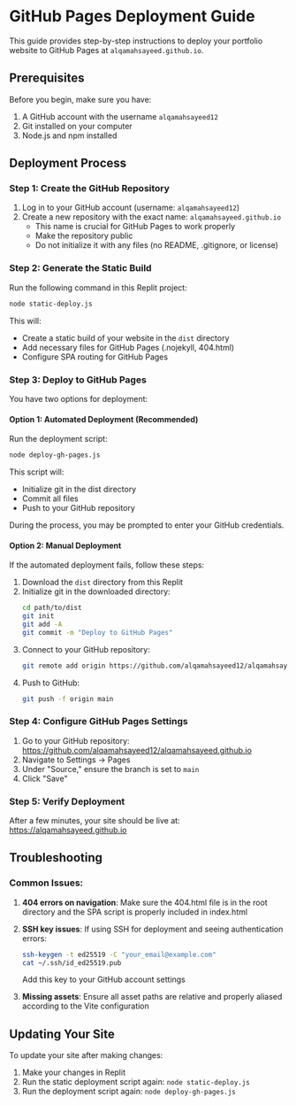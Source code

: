 # GitHub Pages Deployment Guide

This guide provides step-by-step instructions to deploy your portfolio website to GitHub Pages at `alqamahsayeed.github.io`.

## Prerequisites

Before you begin, make sure you have:

1. A GitHub account with the username `alqamahsayeed12`
2. Git installed on your computer
3. Node.js and npm installed

## Deployment Process

### Step 1: Create the GitHub Repository

1. Log in to your GitHub account (username: `alqamahsayeed12`)
2. Create a new repository with the exact name: `alqamahsayeed.github.io`
   - This name is crucial for GitHub Pages to work properly
   - Make the repository public
   - Do not initialize it with any files (no README, .gitignore, or license)

### Step 2: Generate the Static Build

Run the following command in this Replit project:

```bash
node static-deploy.js
```

This will:
- Create a static build of your website in the `dist` directory
- Add necessary files for GitHub Pages (.nojekyll, 404.html)
- Configure SPA routing for GitHub Pages

### Step 3: Deploy to GitHub Pages

You have two options for deployment:

#### Option 1: Automated Deployment (Recommended)

Run the deployment script:

```bash
node deploy-gh-pages.js
```

This script will:
- Initialize git in the dist directory
- Commit all files
- Push to your GitHub repository

During the process, you may be prompted to enter your GitHub credentials.

#### Option 2: Manual Deployment

If the automated deployment fails, follow these steps:

1. Download the `dist` directory from this Replit
2. Initialize git in the downloaded directory:
   ```bash
   cd path/to/dist
   git init
   git add -A
   git commit -m "Deploy to GitHub Pages"
   ```
3. Connect to your GitHub repository:
   ```bash
   git remote add origin https://github.com/alqamahsayeed12/alqamahsayeed.github.io.git
   ```
4. Push to GitHub:
   ```bash
   git push -f origin main
   ```

### Step 4: Configure GitHub Pages Settings

1. Go to your GitHub repository: https://github.com/alqamahsayeed12/alqamahsayeed.github.io
2. Navigate to Settings → Pages
3. Under "Source," ensure the branch is set to `main`
4. Click "Save"

### Step 5: Verify Deployment

After a few minutes, your site should be live at:
https://alqamahsayeed.github.io

## Troubleshooting

### Common Issues:

1. **404 errors on navigation**: Make sure the 404.html file is in the root directory and the SPA script is properly included in index.html

2. **SSH key issues**: If using SSH for deployment and seeing authentication errors:
   ```bash
   ssh-keygen -t ed25519 -C "your_email@example.com"
   cat ~/.ssh/id_ed25519.pub
   ```
   Add this key to your GitHub account settings

3. **Missing assets**: Ensure all asset paths are relative and properly aliased according to the Vite configuration

## Updating Your Site

To update your site after making changes:

1. Make your changes in Replit
2. Run the static deployment script again: `node static-deploy.js`
3. Run the deployment script again: `node deploy-gh-pages.js`